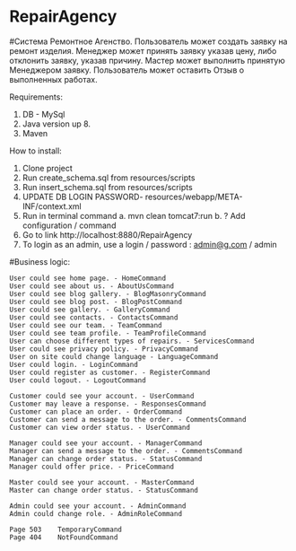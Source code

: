 # RepairAgency

#Система Ремонтное Агенство.
Пользователь может создать заявку на ремонт изделия. 
Менеджер может принять заявку указав цену, либо отклонить заявку, указав причину. 
Мастер может выполнить принятую Менеджером заявку.
Пользователь может оставить Отзыв о выполненных работах.

Requirements:

1. DB - MySql
2. Java version up 8.
3. Maven

How to install:

1. Clone project
2. Run create_schema.sql from resources/scripts
3. Run insert_schema.sql from resources/scripts
4. UPDATE DB LOGIN PASSWORD- resources/webapp/META-INF/context.xml
5. Run in terminal command 
	a. mvn clean tomcat7:run 
	b. ? Add configuration / command
6. Go to link http://localhost:8880/RepairAgency
7. To login as an admin, use a login / password : admin@g.com / admin

#Business logic: 	

	User could see home page. - HomeCommand
	User could see about us. - AboutUsCommand	
	User could see blog gallery. - BlogMasonryCommand	
	User could see blog post. - BlogPostCommand	
	User could see gallery. - GalleryCommand	
	User could see contacts. - ContactsCommand	
	User could see our team. - TeamCommand	
	User could see team profile. - TeamProfileCommand	
	User can choose different types of repairs. - ServicesCommand	
	User could see privacy policy. - PrivacyCommand	
	User on site could change language - LanguageCommand	
	User could login. - LoginCommand	
	User could register as customer. - RegisterCommand	
	User could logout. - LogoutCommand	
			
	Customer could see your account. - UserCommand	
	Customer may leave a response. - ResponsesCommand	
	Сustomer can place an order. - OrderCommand	
	Customer can send a message to the order. - CommentsCommand	
	Customer can view order status. - UserCommand	
			
	Manager could see your account. - ManagerCommand	
	Manager can send a message to the order. - CommentsCommand	
	Manager can change order status. - StatusCommand	
	Manager could offer price. - PriceCommand	
			
	Master could see your account. - MasterCommand	
	Master can change order status. - StatusCommand	
			
	Admin could see your account. -	AdminCommand	
	Admin could change role. - AdminRoleCommand	
			
	Page 503 	TemporaryCommand	
	Page 404	NotFoundCommand	
